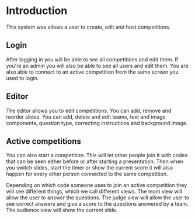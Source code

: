 # Introduction

This system was allows a user to create, edit and host competitions.

## Login

After logging in you will be able to see all competitions and edit them.
If you're an admin you will also be able to see all users and edit them.
You are also able to connect to an active competition from the same screen you used to login.

## Editor

The editor allows you to edit competitions.
You can add, remove and reorder slides.
You can add, delete and edit teams, text and image components, question type, correcting instructions and background image.

## Active competitions

You can also start a competition.
This will let other people join it with codes that can be seen either before or after starting a presentation.
Then when you switch slides, start the timer or show the current score it will also happen for every other person connected to the same competition.

Depending on which code someone uses to join an active competition they will see different things, which we call different views.
The team view will allow the user to answer the questions.
The judge view will allow the user to see correct answers and give a score to the questions answered by a team.
The audience view will show the current slide.
